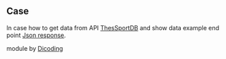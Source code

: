 ## Case  

In case how to get data from API [ThesSportDB](https://www.thesportsdb.com/api.php) and show data example end point [Json response](https://www.thesportsdb.com/api/v1/json/1/search_all_teams.php?l=English%20Premier%20League).

module by [Dicoding](https://www.dicoding.com/academies/55)
